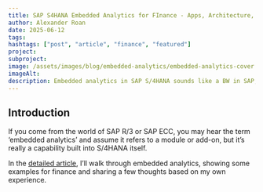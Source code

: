 ```yaml
---
title: SAP S4HANA Embedded Analytics for FInance - Apps, Architecture, and Implementation Tips
author: Alexander Roan
date: 2025-06-12
tags: 
hashtags: ["post", "article", "finance", "featured"]
project: 
subproject:
image: /assets/images/blog/embedded-analytics/embedded-analytics-cover.jpg
imageAlt:
description: Embedded analytics in SAP S/4HANA sounds like a BW in SAP, but it's not. It's a core capability that utilises HANA, the virtual data model and Fiori to blend analytics and transactions in real time. It's part of the core S/4HANA platform. In this post, I explain the architecture, key app types, and how to approach implementation with real examples from finance.
---
```


## Introduction

If you come from the world of SAP R/3 or SAP ECC, you may hear the term ‘embedded analytics’ and assume it refers to a module or add-on, but it’s really a capability built into S/4HANA itself.

In the [detailed article](/projects/sap-embedded-analytics/), I’ll walk through embedded analytics, showing some examples for finance and sharing a few thoughts based on my own experience.
